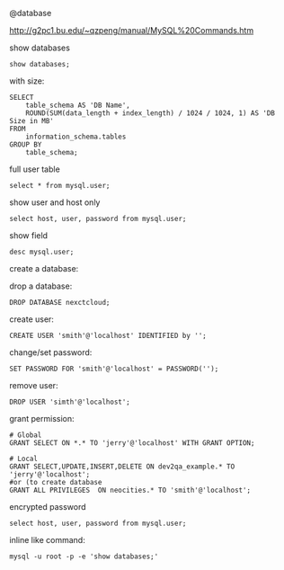@database

http://g2pc1.bu.edu/~qzpeng/manual/MySQL%20Commands.htm

show databases

    show databases;

with size:

    SELECT
        table_schema AS 'DB Name',
        ROUND(SUM(data_length + index_length) / 1024 / 1024, 1) AS 'DB Size in MB'
    FROM
        information_schema.tables
    GROUP BY
        table_schema;

full user table

    select * from mysql.user;

show user and host only

    select host, user, password from mysql.user;

show field

    desc mysql.user;

create a database:

drop a database:

    DROP DATABASE nexctcloud;

create user:

    CREATE USER 'smith'@'localhost' IDENTIFIED by '';

change/set password:

    SET PASSWORD FOR 'smith'@'localhost' = PASSWORD('');

remove user:

    DROP USER 'simth'@'localhost';

grant permission:

    # Global
    GRANT SELECT ON *.* TO 'jerry'@'localhost' WITH GRANT OPTION;

    # Local
    GRANT SELECT,UPDATE,INSERT,DELETE ON dev2qa_example.* TO 'jerry'@'localhost';
    #or (to create database
    GRANT ALL PRIVILEGES  ON neocities.* TO 'smith'@'localhost';

encrypted password

    select host, user, password from mysql.user;

inline like command:

    mysql -u root -p -e 'show databases;'

